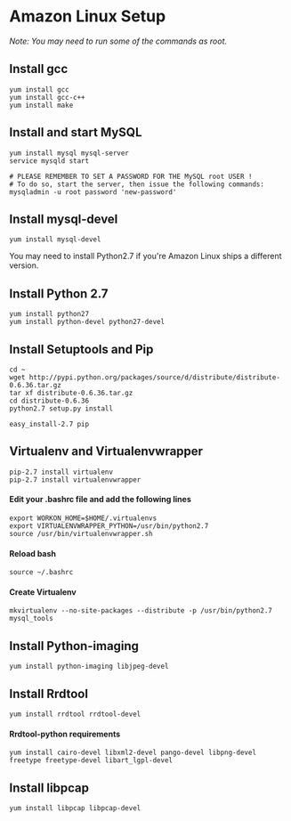 # Amazon Linux Setup

*Note: You may need to run some of the commands as root.*

## Install gcc

    yum install gcc
    yum install gcc-c++
    yum install make

## Install and start MySQL

    yum install mysql mysql-server
    service mysqld start
    
    # PLEASE REMEMBER TO SET A PASSWORD FOR THE MySQL root USER !
    # To do so, start the server, then issue the following commands:
    mysqladmin -u root password 'new-password'

## Install mysql-devel

    yum install mysql-devel

You may need to install Python2.7 if you're Amazon Linux ships a different version.

## Install Python 2.7

    yum install python27
    yum install python-devel python27-devel
    
## Install Setuptools and Pip

    cd ~
    wget http://pypi.python.org/packages/source/d/distribute/distribute-0.6.36.tar.gz
    tar xf distribute-0.6.36.tar.gz
	cd distribute-0.6.36
	python2.7 setup.py install

	easy_install-2.7 pip
    
## Virtualenv and Virtualenvwrapper

    pip-2.7 install virtualenv
    pip-2.7 install virtualenvwrapper
    
#### Edit your .bashrc file and add the following lines

    export WORKON_HOME=$HOME/.virtualenvs
    export VIRTUALENVWRAPPER_PYTHON=/usr/bin/python2.7
    source /usr/bin/virtualenvwrapper.sh


#### Reload bash

    source ~/.bashrc

#### Create Virtualenv

    mkvirtualenv --no-site-packages --distribute -p /usr/bin/python2.7 mysql_tools

## Install Python-imaging

    yum install python-imaging libjpeg-devel

## Install Rrdtool

    yum install rrdtool rrdtool-devel

#### Rrdtool-python requirements

    yum install cairo-devel libxml2-devel pango-devel libpng-devel freetype freetype-devel libart_lgpl-devel

## Install libpcap

    yum install libpcap libpcap-devel

